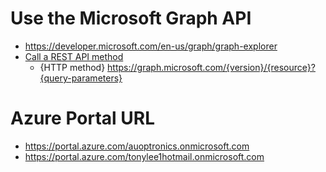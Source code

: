 # Use the Microsoft Graph API
- https://developer.microsoft.com/en-us/graph/graph-explorer
- [Call a REST API method](https://learn.microsoft.com/en-us/graph/use-the-api#call-a-rest-api-method)
    - {HTTP method} https://graph.microsoft.com/{version}/{resource}?{query-parameters}
# Azure Portal URL
- https://portal.azure.com/auoptronics.onmicrosoft.com
- https://portal.azure.com/tonylee1hotmail.onmicrosoft.com